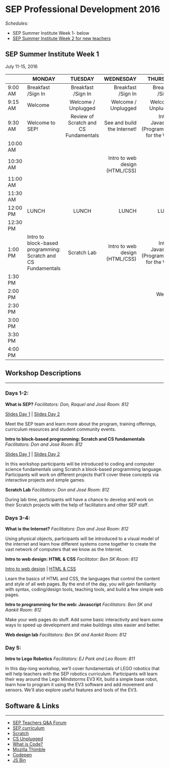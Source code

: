 # SEP Professional Development 2016
*Schedules:*
* SEP Summer Institute Week 1- below
* [SEP Summer Institute Week 2 for new teachers](https://github.com/sepnyc/SEP-PD/blob/master/week2.md)


## SEP Summer Institute Week 1
July 11-15, 2016

|| MONDAY  | TUESDAY        | WEDNESDAY | THURSDAY| FRIDAY
| ------| ------------- |:-------------:| -----:|-----:|-----:|
| 9:00 AM |Breakfast /Sign In|Breakfast /Sign In|Breakfast /Sign In|Breakfast /Sign In|Breakfast /Sign In
9:15 AM |Welcome|Welcome / Unplugged|Welcome / Unplugged|Welcome / Unplugged|Welcome / Unplugged|
9:30 AM |Welcome to SEP!|Review of Scratch and CS Fundamentals|See and build the Internet!|Intro to Javascript (Programming for the Web)|Intro to Lego Robotics|
10:00 AM |
10:30 AM|||Intro to web design (HTML/CSS)|
11:00 AM |
11:30 AM |
12:00 PM |LUNCH|LUNCH|LUNCH|LUNCH|LUNCH|
12:30 PM |
1:00 PM |Intro to block-based programming: Scratch and CS Fundamentals| Scratch Lab|Intro to web design (HTML/CSS)|Intro to Javascript (Programming for the Web)|Intro to Lego Robotics|
1:30 PM |
2:00 PM ||||Web lab
2:30 PM |
3:00 PM |
3:30 PM |
4:00 PM  |

## Workshop Descriptions
***
### Days 1-2:
**What is SEP?**
*Facilitators: Don, Raquel and José*
*Room: 812*

[Slides Day 1](https://docs.google.com/a/strongschools.nyc/presentation/d/1mcmN3BMaJgkRp2EaCaIBqRTN7riXwXDoCyFbkRMGUrU/edit?usp=sharing) | [Slides Day 2](https://docs.google.com/a/strongschools.nyc/presentation/d/1UeAGPU5u6_AkBxSTaFO5Ja8tzg_CWQeQ6nxKYJLznRk/edit?usp=sharing)

Meet the SEP team and learn more about the program, training offerings, curriculum resources and student community events.

**Intro to block-based programming: Scratch and CS fundamentals**
*Facilitators: Don and José*
*Room: 812*

[Slides Day 1](https://drive.google.com/a/strongschools.nyc/folderview?id=0B3omYkYPfQ0ydVcwM1Vzc0RiSVU&usp=sharing) | [Slides Day 2](https://docs.google.com/a/strongschools.nyc/presentation/d/1oSDqWrWGl-WtZC19RLhTzcUBPn94rGUZLjAaHG2fsHc/edit?usp=sharing)

In this workshop participants will be introduced to coding and computer science fundamentals using Scratch a block-based programming language. Participants will work on different projects that’ll cover these concepts via interactive projects and simple games.

**Scratch Lab**
*Facilitators: Don and José*
*Room: 812*

During lab time, participants will have a chance to develop and work on their Scratch projects with the help of facilitators and other SEP staff.


### Days 3-4:

**What is the Internet?**
*Facilitators: Don and José*
*Room: 812*

Using physical objects, participants will be introduced to a visual model of the internet and learn how different systems come together to create the vast network of computers that we know as the Internet.

**Intro to web design: HTML & CSS**
*Facilitator: Ben SK*
*Room: 812*

[Intro to web design](http://bsk.education/PD/IntroWebDesign/) | [HTML & CSS](http://bsk.education/PD/IntroWebDesign/Day1_HTML_CSS.html)

Learn the basics of HTML and CSS, the languages that control the content and style of all web pages. By the end of the day, you will gain familiarity with syntax, coding/design tools, teaching tools, and build a few simple web pages.

**Intro to programming for the web: Javascript**
*Facilitators: Ben SK and Aankit*
*Room: 812*

Make your web pages do stuff. Add some basic interactivity and learn some ways to speed up development and make buildings sites easier and better. 

**Web design lab**
*Facilitators: Ben SK and Aankit*
*Room: 812*

### Day 5:

**Intro to Lego Robotics**
*Facilitators: EJ Park and Leo*
*Room: 811*

In this day-long workshop, we'll cover fundamentals of LEGO robotics that will help teachers with the SEP robotics curriculum. Participants will learn their way around the Lego Mindstorms EV3 Kit, build a simple base robot, learn how to program it using the EV3 software and add movement and sensors.  We'll also explore useful features and tools of the EV3. 

## Software & Links
***
*   [SEP Teachers Q&A Forum](http://tinyurl.com/septeachers)
*   [SEP curriculum](https://drive.google.com/open?id=0B8D2ft9M8qQCamQwZGpJMEU2TEk)
*   [Scratch](https://scratch.mit.edu/)
*   [CS Unplugged](http://csunplugged.org/)
*   [What is Code?](https://www.bloomberg.com/graphics/2015-paul-ford-what-is-code/)
*   [Mozilla Thimble](https://thimble.mozilla.org/en-US/)
*   [Codepen](http://codepen.io/)
*   [JS Bin](https://jsbin.com/?html,output)

